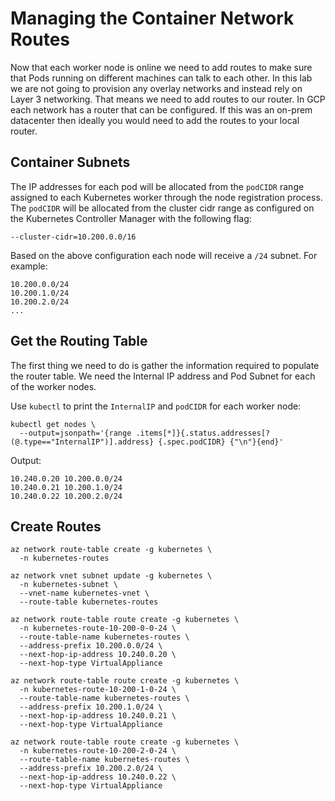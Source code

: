 # Managing the Container Network Routes

Now that each worker node is online we need to add routes to make sure that Pods running on different machines can talk to each other. In this lab we are not going to provision any overlay networks and instead rely on Layer 3 networking. That means we need to add routes to our router. In GCP each network has a router that can be configured. If this was an on-prem datacenter then ideally you would need to add the routes to your local router.

## Container Subnets

The IP addresses for each pod will be allocated from the `podCIDR` range assigned to each Kubernetes worker through the node registration process. The `podCIDR` will be allocated from the cluster cidr range as configured on the Kubernetes Controller Manager with the following flag:

```
--cluster-cidr=10.200.0.0/16
```

Based on the above configuration each node will receive a `/24` subnet. For example:

```
10.200.0.0/24
10.200.1.0/24
10.200.2.0/24
...
``` 

## Get the Routing Table

The first thing we need to do is gather the information required to populate the router table. We need the Internal IP address and Pod Subnet for each of the worker nodes.

Use `kubectl` to print the `InternalIP` and `podCIDR` for each worker node:

```
kubectl get nodes \
  --output=jsonpath='{range .items[*]}{.status.addresses[?(@.type=="InternalIP")].address} {.spec.podCIDR} {"\n"}{end}'
```

Output:

```
10.240.0.20 10.200.0.0/24 
10.240.0.21 10.200.1.0/24 
10.240.0.22 10.200.2.0/24 
```

## Create Routes

```shell
az network route-table create -g kubernetes \
  -n kubernetes-routes
```

```shell
az network vnet subnet update -g kubernetes \
  -n kubernetes-subnet \
  --vnet-name kubernetes-vnet \
  --route-table kubernetes-routes
```

```shell
az network route-table route create -g kubernetes \
  -n kubernetes-route-10-200-0-0-24 \
  --route-table-name kubernetes-routes \
  --address-prefix 10.200.0.0/24 \
  --next-hop-ip-address 10.240.0.20 \
  --next-hop-type VirtualAppliance
```

```shell
az network route-table route create -g kubernetes \
  -n kubernetes-route-10-200-1-0-24 \
  --route-table-name kubernetes-routes \
  --address-prefix 10.200.1.0/24 \
  --next-hop-ip-address 10.240.0.21 \
  --next-hop-type VirtualAppliance
```

```shell
az network route-table route create -g kubernetes \
  -n kubernetes-route-10-200-2-0-24 \
  --route-table-name kubernetes-routes \
  --address-prefix 10.200.2.0/24 \
  --next-hop-ip-address 10.240.0.22 \
  --next-hop-type VirtualAppliance
```